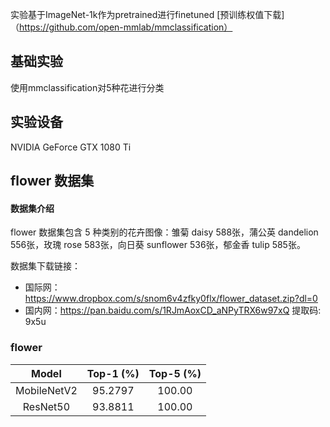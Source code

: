 实验基于ImageNet-1k作为pretrained进行finetuned
[预训练权值下载]（https://github.com/open-mmlab/mmclassification）
## 基础实验
使用mmclassification对5种花进行分类

## 实验设备
NVIDIA GeForce GTX 1080 Ti

##  flower 数据集

#### 数据集介绍

flower 数据集包含 5 种类别的花卉图像：雏菊 daisy 588张，蒲公英 dandelion 556张，玫瑰 rose 583张，向日葵 sunflower 536张，郁金香 tulip 585张。

数据集下载链接：

- 国际网：https://www.dropbox.com/s/snom6v4zfky0flx/flower_dataset.zip?dl=0
- 国内网：https://pan.baidu.com/s/1RJmAoxCD_aNPyTRX6w97xQ 提取码: 9x5u


### flower

|        Model        |  Top-1 (%) | Top-5 (%) | 
| :-----------------: |  :-------: | :-------: |
| MobileNetV2 |   95.2797   |   100.00   | 
| ResNet50 |   93.8811   |   100.00   | 
